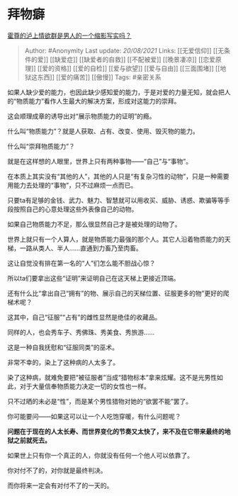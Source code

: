 # 拜物癖
[霍尊的泸上情欲群是男人的一个缩影写实吗？](https://www.zhihu.com/question/479271233/answer/2069461016)

> Author: #Anonymity 
Last update: *20/08/2021* 
Links: [[无爱信仰]] [[无条件的爱]] [[缺爱症]] [[缺爱者的自救]] [[不配被爱]] [[晚景凄凉]] [[恋爱原理]] [[爱的资格]] [[爱的自检]] [[爱与欲望]] [[爱与自由]] [[三面围堵]] [[地狱这东西]] [[爱的痛苦]] [[傲慢]]
Tags: #亲密关系 
  

如果人缺少爱的能力，也因此缺少感知爱的能力，于是对爱的力量无知，就会把人的“物质能力”看作人生最大的解决方案，形成对这能力的崇拜。

这会顺理成章的诱导出对“展示物质能力的证明”的瘾。

什么叫“物质能力”？就是人获取、占有、改变、使用、毁灭物的能力。

什么叫“崇拜物质能力”？

就是在这样想的人眼里，世界上只有两种事物——“自己”与“事物”。

在本质上其实没有“其他的人”，其他的人只是“有复杂习性的动物”，只是一种需要用能力去处理的“事物”，只不过麻烦一点而已。

只要ta有足够的金钱、武力、魅力、智慧就可以用收买、威胁、诱惑、欺骗等等手段按照自己的心意处理这些外表像自己的动物。

如果自己物质能力不足，那么很显然自己才是被处理的动物了。

世界上就只有一个人算人，就是物质能力最强的那个人。其它人沿着物质能力的天梯，一路从类人、半人……直通到力畜乃至肉畜。

这让自觉没有排在第一名的“人”们怎么能不胆战心惊？

所以ta们要拿出这些“证明”来证明自己在这天梯上更接近顶端。

还有什么比“拿出自己“拥有”的物、展示自己的天梯位置、征服更多的物”更好的爬梯术呢？

这其中，自己“征服”“占有”的雌性显然是绝佳的收藏品。

同样的人，也会秀车子、秀佛珠、秀美食、秀旅游……

这是一种自我抚慰和“征服同类”的巫术。

非常不幸的，染上了这种病的人太多了。

染了这种病，就难免要把“被征服者”当成“猎物标本”拿来炫耀。这不是光男性如此，对于大量信奉物质能力决定一切的女性也一样。

只不过晒的未必是“性”，而是某个男性猎物对她的“欲罢不能”罢了。

你可能要问——如果这可以让一个人吃饱穿暖，有什么问题呢？

**问题在于现在的人太长寿、而世界变化的节奏又太快了，来不及在它带来最终的地狱之前就死去。**

如果世上只有你一个真正的人，你就没有任何一个他人可以依靠了。

你对付不了的，对你就是最终判决。

而你将来一定会有对付不了的一天的。

